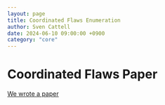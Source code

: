 ```yaml
---
layout: page
title: Coordinated Flaws Enumeration
author: Sven Cattell
date: 2024-06-10 09:00:00 +0900
category: "core"
---
```


# Coordinated Flaws Paper

[We wrote a paper](https://arxiv.org/abs/2402.07039)